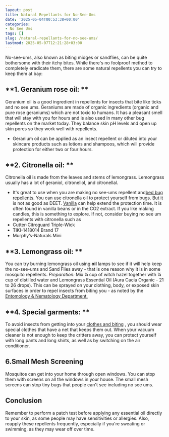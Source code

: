 ```yaml
---
layout: post
title: Natural Repellants for No-See-Ums
date: '2025-05-04T00:53:38+00:00'
categories:
- No See Ums
tags: []
slug: /natural-repellants-for-no-see-ums/
lastmod: 2025-05-07T12:21:28+03:00
---
```


No-see-ums, also known as biting midges or sandflies, can be quite bothersome with their itchy bites. While there's no foolproof method to completely eradicate them, there are some natural repellents you can try to keep them at bay:
## **1. Geranium rose oil: **
Geranium oil is a good ingredient in repellents for insects that bite like ticks and no see ums.
Geraniums are made of organic ingredients (organic and pure rose geraniums) which are not toxic to humans. It has a pleasant smell that will stay with you for hours and is also used in many other bug repellents on the market today.
They balance skin pH levels and open up skin pores so they work well with repellents.
- Geranium oil can be applied as an insect repellent or diluted into your skincare products such as lotions and shampoos, which will provide protection for either two or four hours.
## **2. Citronella oil: **
Citronella oil is made from the leaves and stems of lemongrass. Lemongrass usually has a lot of geraniol, citronellol, and citronellal.
- It's great to use when you are making no see-ums repellent and[bed bug repellents](https://pestpolicy.com/essential-oils-for-bed-bugs/).
You can use citronella oil to protect yourself from bugs. But it is not as good as DEET.
[Vanilla](https://pubmed.ncbi.nlm.nih.gov/21481108/)
can help extend the protection time. It is often found in vanilla beans or in the CO2 extract.
If you like making candles, this is something to explore. If not, consider buying no see um repellents with citronella such as
- Cutter-Citroguard Triple-Wick
- TIKI-1418014 Brand 17
- Murphy’s-Naturals Mini
## **3. Lemongrass oil: **
You can try burning lemongrass oil using
**oil**
lamps to see if it will help keep the no-see-ums and Sand Flies away - that is one reason why it is in some mosquito repellents.
*Preparation:*
Mix ¼ cup of witch hazel together with ¼ cup of distilled water and Lemongrass Essential Oil (Aura Cacia Organic - 21 to 26 drops).
This can be sprayed on your clothing, body, or exposed skin surfaces in order to repel insects from biting you - as noted by the
[Entomology & Nematology Department.](http://entnemdept.ufl.edu/creatures/aquatic/biting_midges.htm)
## **4. Special garments: **
To avoid insects from getting into your
[clothes and biting](https://pestpolicy.com/can-fleas-live-on-clothes/)
, you should wear special clothes that have a net that keeps them out.
When your vacuum cleaner is not enough to keep the critters away, you can protect yourself with long pants and long shirts, as well as by switching on the air conditioner.
## 6.**Small Mesh Screening**
Mosquitos can get into your home through open windows. You can stop them with screens on all the windows in your house.
The small mesh screens can stop tiny bugs that people can't see including no see ums.
## Conclusion
Remember to perform a patch test before applying any essential oil directly to your skin, as some people may have sensitivities or allergies. Also, reapply these repellents frequently, especially if you're sweating or swimming, as they may wear off over time.
